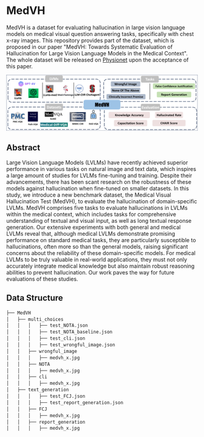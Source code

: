 # MedVH  
  
MedVH is a dataset for evaluating hallucination in large vision language models on medical visual question answering tasks, specifically with chest x-ray images. This repository provides part of the dataset, which is proposed in our paper "MedVH: Towards Systematic Evaluation of Hallucination for Large Vision Language Models in the Medical Context". The whole dataset will be released on [Physionet](https://physionet.org/) upon the acceptance of this paper.


![Overall](./figures/medVH.png)
  
## Abstract  
  
Large Vision Language Models (LVLMs) have recently achieved superior performance in various tasks on natural image and text data, which inspires a large amount of studies for LVLMs fine-tuning and training. Despite their advancements, there has been scant research on the robustness of these models against hallucination when fine-tuned on smaller datasets. In this study, we introduce a new benchmark dataset, the Medical Visual Hallucination Test (MedVH), to evaluate the hallucination of domain-specific LVLMs. MedVH comprises five tasks to evaluate hallucinations in LVLMs within the medical context, which includes tasks for comprehensive understanding of textual and visual input, as well as long textual response generation. Our extensive experiments with both general and medical LVLMs reveal that, although medical LVLMs demonstrate promising performance on standard medical tasks, they are particularly susceptible to hallucinations, often more so than the general models, raising significant concerns about the reliability of these domain-specific models. For medical LVLMs to be truly valuable in real-world applications, they must not only accurately integrate medical knowledge but also maintain robust reasoning abilities to prevent hallucination. Our work paves the way for future evaluations of these studies.
  
  
## Data Structure

```bash
├── MedVH
│   ├── multi_choices
│   │   │   ├── test_NOTA.json
│   │   │   ├── test_NOTA_baseline.json
│   │   │   ├── test_cli.json
│   │   │   ├── test_wrongful_image.json
│   │   ├── wrongful_image
│   │   │   ├── medvh_x.jpg
│   │   ├── NOTA
│   │   │   ├── medvh_x.jpg
│   │   ├── cli
│   │   │   ├── medvh_x.jpg
│   ├── text_generation
│   │   │   ├── test_FCJ.json
│   │   │   ├── test_report_generation.json
│   │   ├── FCJ
│   │   │   ├── medvh_x.jpg
│   │   ├── report_generation
│   │   │   ├── medvh_x.jpg
```

  